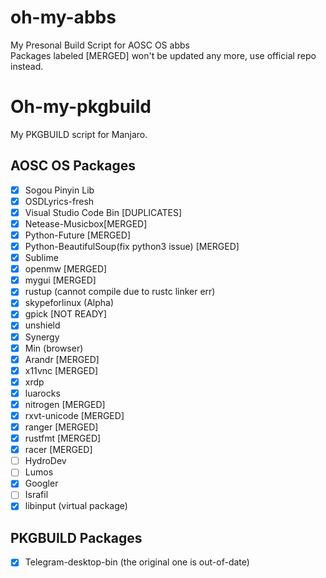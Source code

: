 # oh-my-abbs
My Presonal Build Script for AOSC OS abbs  
Packages labeled [MERGED] won't be updated any more, use official repo instead.  

# Oh-my-pkgbuild
My PKGBUILD script for Manjaro.


## AOSC OS Packages
- [x] Sogou Pinyin Lib
- [x] OSDLyrics-fresh
- [x] Visual Studio Code Bin [DUPLICATES]
- [x] Netease-Musicbox[MERGED]
- [x] Python-Future [MERGED]
- [x] Python-BeautifulSoup(fix python3 issue) [MERGED]
- [x] Sublime
- [x] openmw [MERGED]
- [x] mygui [MERGED]
- [x] rustup (cannot compile due to rustc linker err)
- [x] skypeforlinux (Alpha)
- [x] gpick [NOT READY]
- [x] unshield
- [x] Synergy
- [x] Min (browser)
- [x] Arandr [MERGED]
- [x] x11vnc [MERGED]
- [x] xrdp
- [x] luarocks
- [x] nitrogen [MERGED]
- [x] rxvt-unicode [MERGED]
- [x] ranger [MERGED]
- [x] rustfmt [MERGED]
- [x] racer [MERGED]
- [ ] HydroDev
- [ ] Lumos
- [x] Googler
- [ ] Israfil
- [x] libinput (virtual package)

## PKGBUILD Packages
- [x] Telegram-desktop-bin (the original one is out-of-date)
